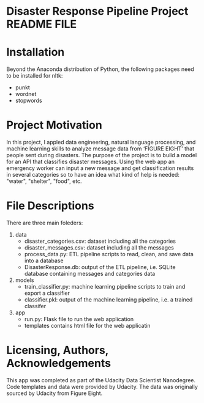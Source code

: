 # Disaster Response Pipeline Project README FILE

# Installation
Beyond the Anaconda distribution of Python, the following packages need to be installed for nltk:
* punkt
* wordnet
* stopwords

# Project Motivation
In this project, I appled data engineering, natural language processing, and machine learning skills to analyze message data from ‘FIGURE EIGHT’ that people sent during disasters. The purpose of the project is to build a model for an API that classifies disaster messages. Using the web app an emergency worker can input a new message and get classification results in several categories so to have an idea what kind of help is needed: "water", "shelter", "food", etc.


# File Descriptions
There are three main foleders:
1. data
    * disaster_categories.csv: dataset including all the categories
    * disaster_messages.csv: dataset including all the messages
    * process_data.py: ETL pipeline scripts to read, clean, and save data into a database
    * DisasterResponse.db: output of the ETL pipeline, i.e. SQLite database containing messages and categories data
2. models
    * train_classifier.py: machine learning pipeline scripts to train and export a classifier
    * classifier.pkl: output of the machine learning pipeline, i.e. a trained classifer
3. app
    * run.py: Flask file to run the web application
    * templates contains html file for the web applicatin


# Licensing, Authors, Acknowledgements
This app was completed as part of the Udacity Data Scientist Nanodegree. Code templates and data were provided by Udacity. The data was originally sourced by Udacity from Figure Eight.


